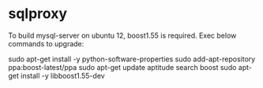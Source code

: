 sqlproxy
========

To build mysql-server on ubuntu 12, boost1.55 is required.
Exec below commands to upgrade:

sudo apt-get install -y python-software-properties
sudo add-apt-repository ppa:boost-latest/ppa
sudo apt-get update
aptitude search boost
sudo apt-get install -y libboost1.55-dev





